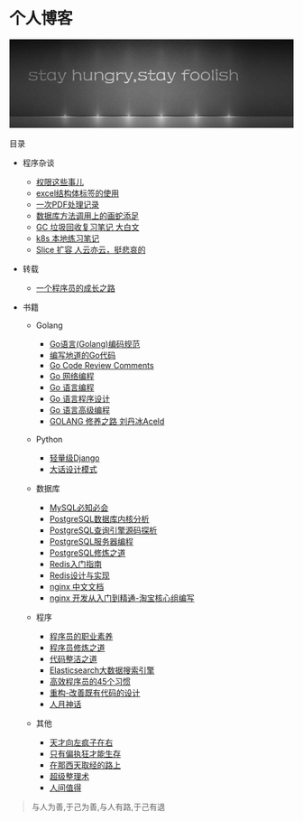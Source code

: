 # 个人博客

![img.png](https://github.com/feng6917/blog/blob/main/asserts/stay.01.jpg)


目录

* 程序杂谈
  * [权限这些事儿](https://github.com/feng6917/blog/issues/1)
  * [excel结构体标签的使用](https://github.com/feng6917/blog/issues/2)
  * [一次PDF处理记录](https://github.com/feng6917/blog/issues/3)
  * [数据库方法调用上的画蛇添足](https://github.com/feng6917/blog/issues/4)
  * [GC 垃圾回收复习笔记 大白文](https://github.com/feng6917/blog/issues/5)
  * [k8s 本地练习笔记](https://github.com/feng6917/blog/issues/6)
  * [Slice 扩容 人云亦云，挺悲哀的](https://github.com/feng6917/blog/issues/7)

* 转载
  * [一个程序员的成长之路](https://github.com/fouber/blog/issues/41)

* 书籍
  * Golang
    * [Go语言(Golang)编码规范](https://www.bookstack.cn/read/go-code-convention/zh-CN-README.md)
    * [编写地道的Go代码](https://colobu.com/2017/02/07/write-idiomatic-golang-codes/)
    * [Go Code Review Comments](https://github.com/golang/go/wiki/CodeReviewComments#comment-sentences)
    * [Go 网络编程](https://drive.google.com/file/d/1QCzSDDWNUGNaRfR9hqkA0ldw_P3r66NE/view?usp=share_link)
    * [Go 语言编程](https://drive.google.com/file/d/1npe1PT4tU4Wr7SHvg7oUWS_djXJmMvNN/view?usp=share_link)
    * [Go 语言程序设计](https://drive.google.com/file/d/1eOdJB5hdXbJAO5CWQAzRW5VlM5RSYrRK/view?usp=share_link)
    * [Go 语言高级编程](https://drive.google.com/file/d/1Mmk9HG_w2yKEsZuQtyNvXM2ApouMOOLR/view?usp=share_link)
    * [GOLANG 修养之路 刘丹冰Aceld](https://github.com/aceld/golang)
    
  * Python
    * [轻量级Django](https://drive.google.com/file/d/1bnPvkckYtK9op3lx9irCNqwKxuO8ozH5/view?usp=share_link)
    * [大话设计模式](https://drive.google.com/file/d/1vP3b8rDGsK1l2Hyd6u8cB38-ep06R6Pi/view?usp=share_link)

  * 数据库
    * [MySQL必知必会](https://drive.google.com/file/d/1BSZKOE8bBz1CNdoThuq8n047Fxl8hmgV/view?usp=share_link)
    * [PostgreSQL数据库内核分析](https://drive.google.com/file/d/1cerWe56v6I_NZkAehNeDcBEM_A2_2WC8/view?usp=share_link)
    * [PostgreSQL查询引擎源码探析](https://drive.google.com/file/d/1FYY-lQ-wpXUveheFwcVwDSiRo4RjGMea/view?usp=share_link)
    * [PostgreSQL服务器编程](https://drive.google.com/file/d/1MX6c25JUVQk6_YYGj6oWQxWNZzl4DfLC/view?usp=share_link)
    * [PostgreSQL修炼之道](https://drive.google.com/file/d/16trDa1a7JjhQeOADh6zXjclvk4x98M0M/view?usp=share_link)
    * [Redis入门指南](https://drive.google.com/file/d/1RQhmA6eo0MEfIquLQtuyV22V5lsttmFZ/view?usp=share_link)
    * [Redis设计与实现](https://drive.google.com/file/d/1ZUSueUEZ6YxfY391320B0HmXsq6vzqG1/view?usp=share_link)
    * [nginx 中文文档](https://www.nginx.cn/doc/)
    * [nginx 开发从入门到精通-淘宝核心组编写](http://tengine.taobao.org/book/)
    
  * 程序
    * [程序员的职业素养](https://drive.google.com/file/d/1L4TTFnzsYidNuWaFAuVULnDwehHJxY4t/view?usp=share_link)
    * [程序员修炼之道](https://drive.google.com/file/d/1UtbbX2m4tLVLiP-6I9QAlE7X68mhraXm/view?usp=share_link)
    * [代码整洁之道](https://drive.google.com/file/d/1azuG5Ddo-2X0KHi_kCwkYitrYKGVKUpc/view?usp=share_link)
    * [Elasticsearch大数据搜索引擎](https://drive.google.com/file/d/1idPzKsM5XqZf2pdZXB6RzadECS6o_5I4/view?usp=share_link)
    * [高效程序员的45个习惯](https://drive.google.com/file/d/1hSIeggu8AaOtya_vtMrm8Y_gpQB36c9O/view?usp=share_link)
    * [重构-改善既有代码的设计](https://drive.google.com/file/d/1Np3lTT0yeX0k47UQmFsjILs_6IZMxeWF/view?usp=share_link)
    * [人月神话](https://drive.google.com/file/d/1XwVRcPbRu1DmeLmBhIkHBbJgk8Bwk--q/view?usp=share_link)

  * 其他
    * [天才向左疯子在右](https://drive.google.com/file/d/11pMWV9oRE3XRbwZjsL_Iu-WjxMC6tw5m/view?usp=share_link)
    * [只有偏执狂才能生存](https://drive.google.com/file/d/18ofd4ldbKKgCnv9rpuArfrXCOmhmBtWU/view?usp=share_link)
    * [在那西天取经的路上](https://drive.google.com/file/d/1r7R0-EX9SrC997f_-mK33uiVRNHlmSmW/view?usp=share_link)
    * [超级整理术](https://drive.google.com/file/d/1rBkNKJ1vuPEJhuv94l3F5dzkL_6Dz0Ad/view?usp=share_link)
    * [人间值得](https://drive.google.com/file/d/1iIO3Za-S9G90GMi7Z_h00WW-P6SdC3Zn/view?usp=share_link)
    
  
  
> 与人为善,于己为善,与人有路,于己有退  
